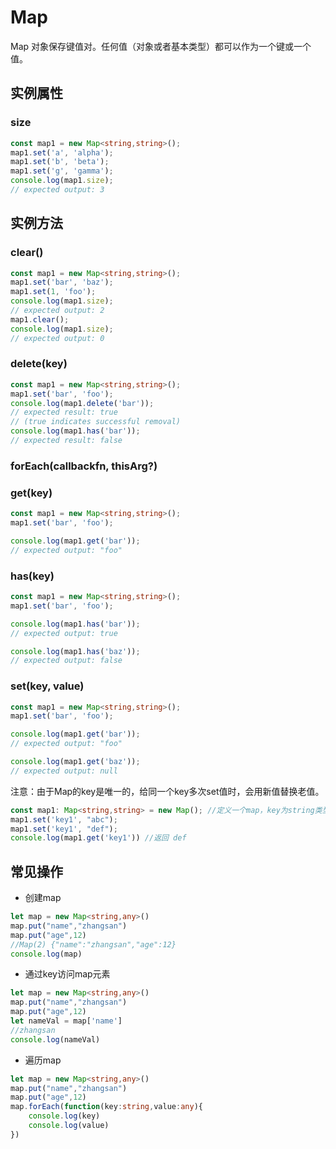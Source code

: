 # Map

Map 对象保存键值对。任何值（对象或者基本类型）都可以作为一个键或一个值。

## 实例属性


### size

<!-- UTSJSON.Map.size.description -->

<!-- UTSJSON.Map.size.param -->

<!-- UTSJSON.Map.size.returnValue -->

```ts
const map1 = new Map<string,string>();
map1.set('a', 'alpha');
map1.set('b', 'beta');
map1.set('g', 'gamma');
console.log(map1.size);
// expected output: 3

```

<!-- UTSJSON.Map.size.compatibility -->


## 实例方法


### clear()

<!-- UTSJSON.Map.clear.description -->

<!-- UTSJSON.Map.clear.param -->

<!-- UTSJSON.Map.clear.returnValue -->

```ts
const map1 = new Map<string,string>();
map1.set('bar', 'baz');
map1.set(1, 'foo');
console.log(map1.size);
// expected output: 2
map1.clear();
console.log(map1.size);
// expected output: 0
```

<!-- UTSJSON.Map.clear.compatibility -->

### delete(key)

<!-- UTSJSON.Map.delete.description -->

<!-- UTSJSON.Map.delete.param -->

<!-- UTSJSON.Map.delete.returnValue -->

```ts
const map1 = new Map<string,string>();
map1.set('bar', 'foo');
console.log(map1.delete('bar'));
// expected result: true
// (true indicates successful removal)
console.log(map1.has('bar'));
// expected result: false
```

<!-- UTSJSON.Map.delete.compatibility -->

### forEach(callbackfn, thisArg?)

<!-- UTSJSON.Map.forEach.description -->

<!-- UTSJSON.Map.forEach.param -->

<!-- UTSJSON.Map.forEach.returnValue -->

<!-- UTSJSON.Map.forEach.compatibility -->

### get(key)

<!-- UTSJSON.Map.get.description -->

<!-- UTSJSON.Map.get.param -->

<!-- UTSJSON.Map.get.returnValue -->

```ts
const map1 = new Map<string,string>();
map1.set('bar', 'foo');

console.log(map1.get('bar'));
// expected output: "foo"
```

<!-- UTSJSON.Map.get.compatibility -->

### has(key)

<!-- UTSJSON.Map.has.description -->

<!-- UTSJSON.Map.has.param -->

<!-- UTSJSON.Map.has.returnValue -->

```ts
const map1 = new Map<string,string>();
map1.set('bar', 'foo');

console.log(map1.has('bar'));
// expected output: true

console.log(map1.has('baz'));
// expected output: false
```

<!-- UTSJSON.Map.has.compatibility -->

### set(key, value)

<!-- UTSJSON.Map.set.description -->

<!-- UTSJSON.Map.set.param -->

<!-- UTSJSON.Map.set.returnValue -->

```ts
const map1 = new Map<string,string>();
map1.set('bar', 'foo');

console.log(map1.get('bar'));
// expected output: "foo"

console.log(map1.get('baz'));
// expected output: null
```

<!-- UTSJSON.Map.set.compatibility -->

注意：由于Map的key是唯一的，给同一个key多次set值时，会用新值替换老值。
```ts
const map1: Map<string,string> = new Map(); //定义一个map，key为string类型，value也是string类型
map1.set('key1', "abc");
map1.set('key1', "def");
console.log(map1.get('key1')) //返回 def
```

## 常见操作

- 创建map
```ts
let map = new Map<string,any>()
map.put("name","zhangsan")
map.put("age",12)
//Map(2) {"name":"zhangsan","age":12} 
console.log(map)
```
- 通过key访问map元素
```ts
let map = new Map<string,any>()
map.put("name","zhangsan")
map.put("age",12)
let nameVal = map['name']
//zhangsan
console.log(nameVal)
```
- 遍历map
```ts
let map = new Map<string,any>()
map.put("name","zhangsan")
map.put("age",12)
map.forEach(function(key:string,value:any){
    console.log(key)
    console.log(value)
})
```
